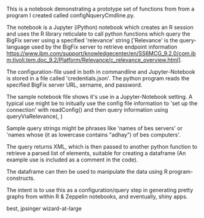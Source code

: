 This is a notebook demonstrating a prototype set of functions from from a program I created
called configNqueryCmdline.py. 

The notebook is a Jupyter (iPython) notebook which creates an R session and 
uses the R library reticulate to call python functions which query the BigFix server 
using a specified 'relevance' string ['Relevance' is the query-language used by the BigFix server
to retrieve endpoint information https://www.ibm.com/support/knowledgecenter/en/SS6MCG_9.2.0/com.ibm.tivoli.tem.doc_9.2/Platform/Relevance/c_relevance_overview.html].

The configuration-file used in both in commandline and Jupyter-Notebook is stored in a file called 
'credentials.json'. The python program reads the specified BigFix server URL, sername, and password.

The sample notebook file shows it's use in a Jupyter-Notebook setting. 
A typical use might be to initually use the config file information to 'set up the connection' with
readConfig(<filename>) and then query information using queryViaRelevance(<credentials>, <relevance-string>)

Sample query strings might be phrases like 'names of bes servers' or 
'names whose (it as lowercase contains "adhay") of bes computers'.

The query returns XML, which is then passed to another python function to retrieve a parsed list of
elements, suitable for creating a dataframe (An example use is included as a comment in the
code). 

The dataframe can then be used to manipulate the data using R program-constructs.

The intent is to use this as a configuration/query step in generating pretty graphs from within R & Zeppelin
notebooks, and eventually, shiny apps.

best,
jpsinger
wizard-at-large
